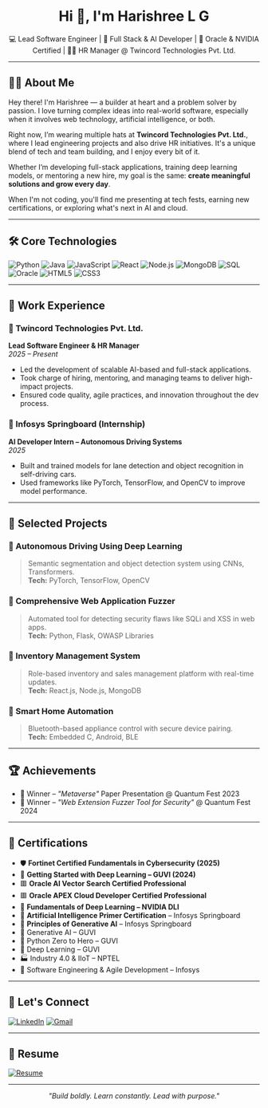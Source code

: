 <h1 align="center">Hi 👋, I'm Harishree L G</h1>
<p align="center">
💻 Lead Software Engineer | 🚀 Full Stack & AI Developer | 🧠 Oracle & NVIDIA Certified | 👩‍💼 HR Manager @ Twincord Technologies Pvt. Ltd.
</p>

---

## 🙋‍♀️ About Me

Hey there! I'm Harishree — a builder at heart and a problem solver by passion. I love turning complex ideas into real-world software, especially when it involves web technology, artificial intelligence, or both.

Right now, I’m wearing multiple hats at **Twincord Technologies Pvt. Ltd.**, where I lead engineering projects and also drive HR initiatives. It's a unique blend of tech and team building, and I enjoy every bit of it.

Whether I’m developing full-stack applications, training deep learning models, or mentoring a new hire, my goal is the same: **create meaningful solutions and grow every day**.

When I'm not coding, you'll find me presenting at tech fests, earning new certifications, or exploring what's next in AI and cloud.

---

## 🛠️ Core Technologies

![Python](https://img.shields.io/badge/Python-3670A0?style=for-the-badge&logo=python&logoColor=white)
![Java](https://img.shields.io/badge/Java-ED8B00?style=for-the-badge&logo=openjdk&logoColor=white)
![JavaScript](https://img.shields.io/badge/JavaScript-F7DF1E?style=for-the-badge&logo=javascript&logoColor=black)
![React](https://img.shields.io/badge/React-20232A?style=for-the-badge&logo=react)
![Node.js](https://img.shields.io/badge/Node.js-339933?style=for-the-badge&logo=node.js&logoColor=white)
![MongoDB](https://img.shields.io/badge/MongoDB-4EA94B?style=for-the-badge&logo=mongodb&logoColor=white)
![SQL](https://img.shields.io/badge/SQL-4479A1?style=for-the-badge&logo=postgresql&logoColor=white)
![Oracle](https://img.shields.io/badge/Oracle-F80000?style=for-the-badge&logo=oracle&logoColor=white)
![HTML5](https://img.shields.io/badge/HTML5-E34F26?style=for-the-badge&logo=html5&logoColor=white)
![CSS3](https://img.shields.io/badge/CSS3-1572B6?style=for-the-badge&logo=css3&logoColor=white)

---

## 💼 Work Experience

### 🚀 Twincord Technologies Pvt. Ltd.  
**Lead Software Engineer & HR Manager**  
*2025 – Present*  
- Led the development of scalable AI-based and full-stack applications.  
- Took charge of hiring, mentoring, and managing teams to deliver high-impact projects.  
- Ensured code quality, agile practices, and innovation throughout the dev process.

### 🧠 Infosys Springboard (Internship)  
**AI Developer Intern – Autonomous Driving Systems**  
*2025*  
- Built and trained models for lane detection and object recognition in self-driving cars.  
- Used frameworks like PyTorch, TensorFlow, and OpenCV to improve model performance.

---

## 🧪 Selected Projects

### 🔹 Autonomous Driving Using Deep Learning  
> Semantic segmentation and object detection system using CNNs, Transformers.  
**Tech:** PyTorch, TensorFlow, OpenCV

### 🔹 Comprehensive Web Application Fuzzer  
> Automated tool for detecting security flaws like SQLi and XSS in web apps.  
**Tech:** Python, Flask, OWASP Libraries

### 🔹 Inventory Management System  
> Role-based inventory and sales management platform with real-time updates.  
**Tech:** React.js, Node.js, MongoDB

### 🔹 Smart Home Automation  
> Bluetooth-based appliance control with secure device pairing.  
**Tech:** Embedded C, Android, BLE

---

## 🏆 Achievements

- 🥇 Winner – *"Metaverse"* Paper Presentation @ Quantum Fest 2023  
- 🥇 Winner – *"Web Extension Fuzzer Tool for Security"* @ Quantum Fest 2024  

---

## 📜 Certifications

- 🛡️ **Fortinet Certified Fundamentals in Cybersecurity (2025)**  
- 🧠 **Getting Started with Deep Learning – GUVI (2024)**  
- 🟥 **Oracle AI Vector Search Certified Professional**  
- 🟥 **Oracle APEX Cloud Developer Certified Professional**  
- 🧪 **Fundamentals of Deep Learning – NVIDIA DLI**  
- 🧠 **Artificial Intelligence Primer Certification** – Infosys Springboard  
- 🤖 **Principles of Generative AI** – Infosys Springboard  
- 🧠 Generative AI – GUVI  
- 🐍 Python Zero to Hero – GUVI  
- 🧠 Deep Learning – GUVI  
- 🏭 Industry 4.0 & IIoT – NPTEL  
- 🔄 Software Engineering & Agile Development – Infosys  

---

## 🤝 Let's Connect

[![LinkedIn](https://img.shields.io/badge/LinkedIn-%230077B5.svg?&style=for-the-badge&logo=linkedin&logoColor=white)](https://www.linkedin.com/in/harishree-lakshmanakumar-3b0b36292/)
[![Gmail](https://img.shields.io/badge/Gmail-D14836?style=for-the-badge&logo=gmail&logoColor=white)](mailto:harishreelakshmanakumar@gmail.com)

---

## 📄 Resume  
[![Resume](https://img.shields.io/badge/Download-Resume-blue?style=for-the-badge&logo=adobeacrobatreader)](Harishree_Resume.pdf)

---

<p align="center"><em>"Build boldly. Learn constantly. Lead with purpose."</em></p>
